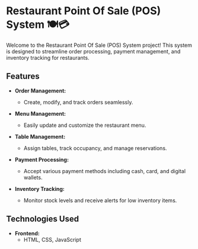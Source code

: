 # Restaurant Point Of Sale (POS) System 🍽️💳

Welcome to the Restaurant Point Of Sale (POS) System project! This system is designed to streamline order processing, payment management, and inventory tracking for restaurants.

## Features

- **Order Management:**
  - Create, modify, and track orders seamlessly.

- **Menu Management:**
  - Easily update and customize the restaurant menu.

- **Table Management:**
  - Assign tables, track occupancy, and manage reservations.

- **Payment Processing:**
  - Accept various payment methods including cash, card, and digital wallets.

- **Inventory Tracking:**
  - Monitor stock levels and receive alerts for low inventory items.

## Technologies Used

- **Frontend:**
  - HTML, CSS, JavaScript

